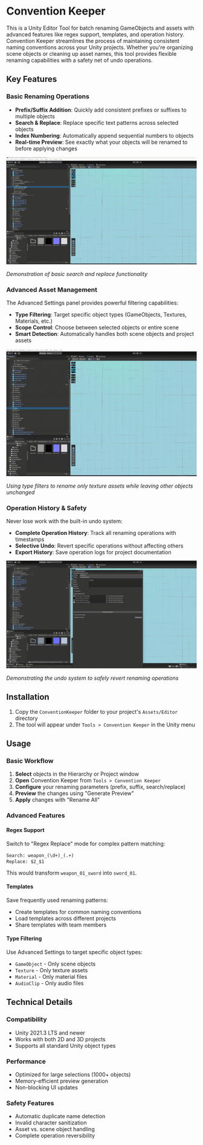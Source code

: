 # Convention Keeper

This is a Unity Editor Tool for batch renaming GameObjects and assets with advanced features like regex support, templates, and operation history. Convention Keeper streamlines the process of maintaining consistent naming conventions across your Unity projects. Whether you're organizing scene objects or cleaning up asset names, this tool provides flexible renaming capabilities with a safety net of undo operations.

## Key Features

### Basic Renaming Operations
- **Prefix/Suffix Addition**: Quickly add consistent prefixes or suffixes to multiple objects
- **Search & Replace**: Replace specific text patterns across selected objects
- **Index Numbering**: Automatically append sequential numbers to objects
- **Real-time Preview**: See exactly what your objects will be renamed to before applying changes

![Basic Renaming](Docs/RenamingTriggersExmpl.gif)

*Demonstration of basic search and replace functionality*

### Advanced Asset Management
The Advanced Settings panel provides powerful filtering capabilities:
- **Type Filtering**: Target specific object types (GameObjects, Textures, Materials, etc.)
- **Scope Control**: Choose between selected objects or entire scene
- **Smart Detection**: Automatically handles both scene objects and project assets

![Asset Renaming](Docs/TextureExmpl.gif)

*Using type filters to rename only texture assets while leaving other objects unchanged*

### Operation History & Safety
Never lose work with the built-in undo system:
- **Complete Operation History**: Track all renaming operations with timestamps
- **Selective Undo**: Revert specific operations without affecting others
- **Export History**: Save operation logs for project documentation

![Undo Operations](Docs/UndoOpExmpl.gif)

*Demonstrating the undo system to safely revert renaming operations*

## Installation

1. Copy the `ConventionKeeper` folder to your project's `Assets/Editor` directory
2. The tool will appear under `Tools > Convention Keeper` in the Unity menu

## Usage

### Basic Workflow
1. **Select** objects in the Hierarchy or Project window
2. **Open** Convention Keeper from `Tools > Convention Keeper`
3. **Configure** your renaming parameters (prefix, suffix, search/replace)
4. **Preview** the changes using "Generate Preview"
5. **Apply** changes with "Rename All"

### Advanced Features

#### Regex Support
Switch to "Regex Replace" mode for complex pattern matching:
```
Search: weapon_(\d+)_(.+)
Replace: $2_$1
```
This would transform `weapon_01_sword` into `sword_01`.

#### Templates
Save frequently used renaming patterns:
- Create templates for common naming conventions
- Load templates across different projects
- Share templates with team members

#### Type Filtering
Use Advanced Settings to target specific object types:
- `GameObject` - Only scene objects
- `Texture` - Only texture assets  
- `Material` - Only material files
- `AudioClip` - Only audio files

## Technical Details

### Compatibility
- Unity 2021.3 LTS and newer
- Works with both 2D and 3D projects
- Supports all standard Unity object types

### Performance
- Optimized for large selections (1000+ objects)
- Memory-efficient preview generation
- Non-blocking UI updates

### Safety Features
- Automatic duplicate name detection
- Invalid character sanitization
- Asset vs. scene object handling
- Complete operation reversibility

